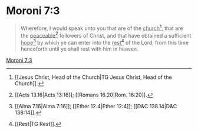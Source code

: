 # Moroni 7:3

> Wherefore, I would speak unto you that are of the <u>church</u>[^a], that are the <u>peaceable</u>[^b] followers of Christ, and that have obtained a sufficient <u>hope</u>[^c] by which ye can enter into the <u>rest</u>[^d] of the Lord, from this time henceforth until ye shall rest with him in heaven.

[Moroni 7:3](https://www.churchofjesuschrist.org/study/scriptures/bofm/moro/7?lang=eng&id=p3#p3)


[^a]: [[Jesus Christ, Head of the Church|TG Jesus Christ, Head of the Church]].  
[^b]: [[Acts 13.16|Acts 13:16]]; [[Romans 16.20|Rom. 16:20]].  
[^c]: [[Alma 7.16|Alma 7:16]]; [[Ether 12.4|Ether 12:4]]; [[D&C 138.14|D&C 138:14]].  
[^d]: [[Rest|TG Rest]].  
